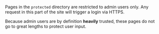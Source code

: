 Pages in the `protected` directory are restricted to admin users only. Any
request in this part of the site will trigger a login via HTTPS.

Because admin users are by definition **heavily** trusted, these pages do not go to
great lengths to protect user input.
